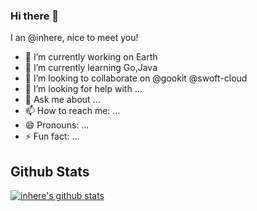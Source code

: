 ### Hi there 👋

<!--
**inhere/inhere** is a ✨ _special_ ✨ repository because its `README.md` (this file) appears on your GitHub profile.

Here are some ideas to get you started:

- 🔭 I’m currently working on ...
- 🌱 I’m currently learning ...
- 👯 I’m looking to collaborate on ...
- 🤔 I’m looking for help with ...
- 💬 Ask me about ...
- 📫 How to reach me: ...
- 😄 Pronouns: ...
- ⚡ Fun fact: ...
-->

I an @inhere, nice to meet you!


- 🔭 I’m currently working on Earth
- 🌱 I’m currently learning Go,Java
- 👯 I’m looking to collaborate on @gookit @swoft-cloud
- 🤔 I’m looking for help with ...
- 💬 Ask me about ...
- 📫 How to reach me: ...
- 😄 Pronouns: ...
- ⚡ Fun fact: ...

## Github Stats

[![inhere's github stats](https://github-readme-stats.vercel.app/api?username=inhere)](https://github.com/inhere)
